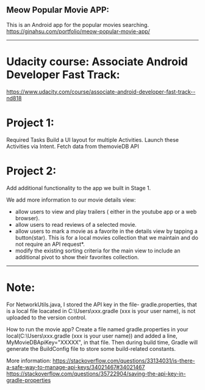 ## Meow Popular Movie APP: 
This is an Android app for the popular movies searching.
https://ginahsu.com/portfolio/meow-popular-movie-app/



--------------------------------------------------------------------------------------------------------------------------

# Udacity course: Associate Android Developer Fast Track: 
https://www.udacity.com/course/associate-android-developer-fast-track--nd818

# Project 1:
  Required Tasks
  Build a UI layout for multiple Activities.
  Launch these Activities via Intent.
  Fetch data from themovieDB API

# Project 2:
Add additional functionality to the app we built in Stage 1.

  We add more information to our movie details view:
  - allow users to view and play trailers ( either in the youtube app or a web browser).
  - allow users to read reviews of a selected movie.
  - allow users to mark a movie as a favorite in the details view by tapping a button(star). This is for a local movies collection that we maintain and do not require an API request*.
  - modify the existing sorting criteria for the main view to include an additional pivot to show their favorites collection.
  
------------------------------------------------------------------------------------------------------------------------

# Note: 
For NetworkUtils.java, I stored the API key in the file- gradle.properties, that is a local file loacated in C:\Users\xxx\.gradle (xxx is your user name), is not uploaded to the version control.

How to run the movie app?
Create a file named gradle.properties in your local(C:\Users\xxx\.gradle (xxx is your user name)) and added a line, MyMovieDBApiKey="XXXXX", in that file. Then during build time, Gradle will generate the BuildConfig file to store some build-related constants. 

More information:
https://stackoverflow.com/questions/33134031/is-there-a-safe-way-to-manage-api-keys/34021467#34021467
https://stackoverflow.com/questions/35722904/saving-the-api-key-in-gradle-properties

